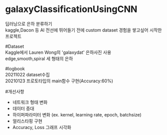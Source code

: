 # galaxyClassificationUsingCNN  
딥러닝으로 은하 분류하기    
kaggle,Dacon 등 AI 전선에 뛰어들기 전에 custom dataset 경험을 쌓고싶어 시작한 프로젝트    
  
  
#Dataset    
Kaggle에서 Lauren Wong의 'galaxydat' 은하사진 사용   
edge,smooth,spiral 세 형태의 은하   

#logbook   
20211022 dataset수집  
20210123 프로토타입의 main함수 구현(Accuracy:60%)  

#개선사항    
+ 네트워크 형태 변화    
+ 데이터 증대  
+ 하이퍼파라미터 변화 (ex. kernel, learning rate, epoch, batchsize)  
+ 얼리스타핑 구현  
+ Accuracy, Loss 그래프 시각화  
